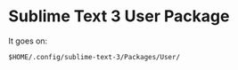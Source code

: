 # Sublime Text 3 User Package

It goes on:
```shell
$HOME/.config/sublime-text-3/Packages/User/
```
